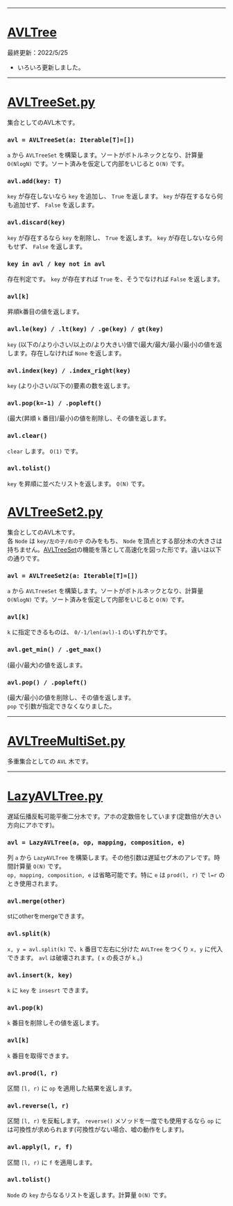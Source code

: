 _____

# [AVLTree](https://github.com/titanium-22/Library_py/tree/main/DataStructures/BBST/AVLTree)

最終更新：2022/5/25

- いろいろ更新しました。

_____

# [AVLTreeSet.py](https://github.com/titanium-22/Library_py/blob/main/DataStructures/BBST/AVLTree/AVLTreeSet.py)

集合としてのAVL木です。

### `avl = AVLTreeSet(a: Iterable[T]=[])`
`a` から `AVLTreeSet` を構築します。ソートがボトルネックとなり、計算量 `O(NlogN)` です。ソート済みを仮定して内部をいじると `O(N)` です。

### `avl.add(key: T)`
`key` が存在しないなら `key` を追加し、 `True` を返します。 `key` が存在するなら何も追加せず、 `False` を返します。

### `avl.discard(key)`
`key` が存在するなら `key` を削除し、 `True` を返します。 `key` が存在しないなら何もせず、 `False` を返します。

### `key in avl / key not in avl`
存在判定です。 `key` が存在すれば `True` を、そうでなければ `False` を返します。

### `avl[k]`
昇順k番目の値を返します。

### `avl.le(key) / .lt(key) / .ge(key) / gt(key)`
`key` (以下の/より小さい/以上の/より大きい)値で(最大/最大/最小/最小)の値を返します。存在しなければ `None` を返します。

### `avl.index(key) / .index_right(key)`
`key` (より小さい/以下の)要素の数を返します。

### `avl.pop(k=-1) / .popleft()`
(最大(昇順 `k` 番目)/最小)の値を削除し、その値を返します。

### `avl.clear()`
`clear` します。 `O(1)` です。

### `avl.tolist()`
`key` を昇順に並べたリストを返します。 `O(N)` です。

# [AVLTreeSet2.py](https://github.com/titanium-22/Library_py/blob/main/DataStructures/BBST/AVLTree/AVLTreeSet2.py)
集合としてのAVL木です。  
各 `Node` は `key/左の子/右の子` のみをもち、 `Node` を頂点とする部分木の大きさは持ちません。[AVLTreeSet](https://github.com/titanium-22/Library_py/blob/main/DataStructures/BBST/AVLTree/AVLTreeSet.py)の機能を落として高速化を図った形です。違いは以下の通りです。

### `avl = AVLTreeSet2(a: Iterable[T]=[])`
`a` から `AVLTreeSet` を構築します。ソートがボトルネックとなり、計算量 `O(NlogN)` です。ソート済みを仮定して内部をいじると `O(N)` です。

### `avl[k]`
`k` に指定できるものは、 `0/-1/len(avl)-1` のいずれかです。

### `avl.get_min() / .get_max()`
(最小/最大)の値を返します。

### `avl.pop() / .popleft()`
(最大/最小)の値を削除し、その値を返します。  
`pop` で引数が指定できなくなりました。

_____

# [AVLTreeMultiSet.py](https://github.com/titanium-22/Library_py/blob/main/DataStructures/BBST/AVLTree/AVLTreeMultiset.py)
多重集合としての `AVL` 木です。

_____

# [LazyAVLTree.py](https://github.com/titanium-22/Library_py/blob/main/DataStructures/BBST/AVLTree/LazyAVLTree.py)

遅延伝播反転可能平衡二分木です。アホの定数倍をしています(定数倍が大きい方向にアホです)。  

### `avl = LazyAVLTree(a, op, mapping, composition, e)`
列 `a` から `LazyAVLTree` を構築します。その他引数は遅延セグ木のアレです。時間計算量 `O(N)` です。  
`op, mapping, composition, e` は省略可能です。特に `e` は `prod(l, r)` で `l=r` のとき使用されます。

### `avl.merge(other)`
stにotherをmergeできます。

### `avl.split(k)`
`x, y = avl.split(k)` で、`k` 番目で左右に分けた `AVLTree` をつくり `x, y` に代入できます。 `avl` は破壊されます。( `x` の長さが `k` 。)

### `avl.insert(k, key)`
`k` に `key` を `insesrt` できます。

### `avl.pop(k)`
`k` 番目を削除しその値を返します。

### `avl[k]`
`k` 番目を取得できます。

### `avl.prod(l, r)`
区間 `[l, r)` に `op` を適用した結果を返します。

### `avl.reverse(l, r)`
区間 `[l, r)` を反転します。 `reverse()` メソッドを一度でも使用するなら `op` には可換性が求められます(可換性がない場合、嘘の動作をします)。

### `avl.apply(l, r, f)`
区間 `[l, r)` に `f` を適用します。

### `avl.tolist()`
`Node` の `key` からなるリストを返します。計算量 `O(N)` です。

